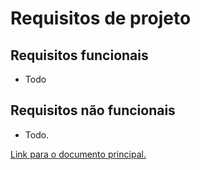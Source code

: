 # Requisitos de projeto

## Requisitos funcionais

- Todo

## Requisitos não funcionais

- Todo.

[Link para o documento principal.](./README.md)
